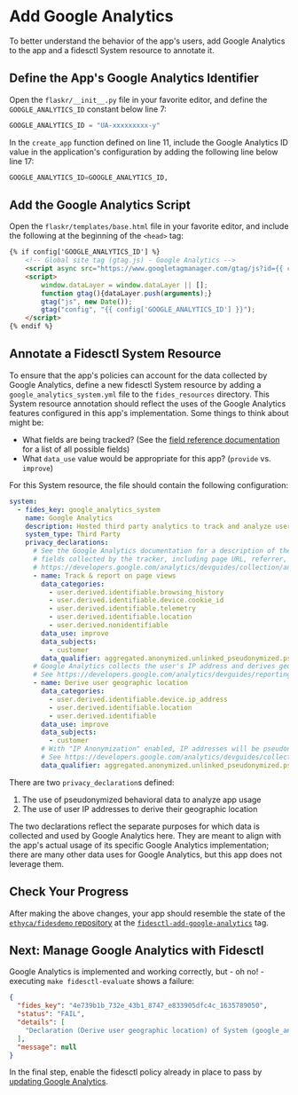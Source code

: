# Add Google Analytics

To better understand the behavior of the app's users, add Google Analytics to the app and a fidesctl System resource to annotate it.

## Define the App's Google Analytics Identifier

Open the `flaskr/__init__.py` file in your favorite editor, and define the `GOOGLE_ANALYTICS_ID` constant below line 7:

```python
GOOGLE_ANALYTICS_ID = "UA-xxxxxxxxx-y"
```

In the `create_app` function defined on line 11, include the Google Analytics ID value in the application's configuration by adding the following line below line 17:

```python
GOOGLE_ANALYTICS_ID=GOOGLE_ANALYTICS_ID,
```

## Add the Google Analytics Script

Open the `flaskr/templates/base.html` file in your favorite editor, and include the following at the beginning of the `<head>` tag:

```html
{% if config['GOOGLE_ANALYTICS_ID'] %}
    <!-- Global site tag (gtag.js) - Google Analytics -->
    <script async src="https://www.googletagmanager.com/gtag/js?id={{ config['GOOGLE_ANALYTICS_ID'] }}"></script>
    <script>
        window.dataLayer = window.dataLayer || [];
        function gtag(){dataLayer.push(arguments);}
        gtag("js", new Date());
        gtag("config", "{{ config['GOOGLE_ANALYTICS_ID'] }}");
    </script>
{% endif %}
```

## Annotate a Fidesctl System Resource

To ensure that the app's policies can account for the data collected by Google Analytics, define a new fidesctl System resource by adding a `google_analytics_system.yml` file to the `fides_resources` directory. This System resource annotation should reflect the uses of the Google Analytics features configured in this app's implementation. Some things to think about might be:

* What fields are being tracked? (See the [field reference documentation](https://developers.google.com/analytics/devguides/collection/analyticsjs/field-reference) for a list of all possible fields)
* What `data_use` value would be appropriate for this app? (`provide` vs. `improve`)

For this System resource, the file should contain the following configuration:

```yml
system:
  - fides_key: google_analytics_system
    name: Google Analytics
    description: Hosted third party analytics to track and analyze user behaviour
    system_type: Third Party
    privacy_declarations:
      # See the Google Analytics documentation for a description of the possible
      # fields collected by the tracker, including page URL, referrer, cookie ID, etc.
      # https://developers.google.com/analytics/devguides/collection/analyticsjs/field-reference
      - name: Track & report on page views
        data_categories:
          - user.derived.identifiable.browsing_history
          - user.derived.identifiable.device.cookie_id
          - user.derived.identifiable.telemetry
          - user.derived.identifiable.location
          - user.derived.nonidentifiable
        data_use: improve
        data_subjects:
          - customer
        data_qualifier: aggregated.anonymized.unlinked_pseudonymized.pseudonymized
      # Google Analytics collects the user's IP address and derives geographic dimensions server-side.
      # See https://developers.google.com/analytics/devguides/reporting/realtime/dimsmets/geonetwork
      - name: Derive user geographic location
        data_categories:
          - user.derived.identifiable.device.ip_address
          - user.derived.identifiable.location
          - user.derived.identifiable
        data_use: improve
        data_subjects:
          - customer
        # With "IP Anonymization" enabled, IP addresses will be pseudonymized in Google Analytics
        # See https://developers.google.com/analytics/devguides/collection/gtagjs/ip-anonymization
        data_qualifier: aggregated.anonymized.unlinked_pseudonymized.pseudonymized
```

There are two `privacy_declaration`s defined:

1. The use of pseudonymized behavioral data to analyze app usage
1. The use of user IP addresses to derive their geographic location

The two declarations reflect the separate purposes for which data is collected and used by Google Analytics here. They are meant to align with the app's actual usage of its specific Google Analytics implementation; there are many other data uses for Google Analytics, but this app does not leverage them.

## Check Your Progress

After making the above changes, your app should resemble the state of the [`ethyca/fidesdemo` repository](https://github.com/ethyca/fidesdemo) at the [`fidesctl-add-google-analytics`](https://github.com/ethyca/fidesdemo/releases/tag/fidesctl-add-google-analytics) tag.

## Next: Manage Google Analytics with Fidesctl

Google Analytics is implemented and working correctly, but - oh no! - executing `make fidesctl-evaluate` shows a failure:

```json
{
  "fides_key": "4e739b1b_732e_43b1_8747_e833905dfc4c_1635789050",
  "status": "FAIL",
  "details": [
    "Declaration (Derive user geographic location) of System (google_analytics_system) failed Rule (Minimize User Identifiable Data) from Policy (flaskr_policy)"
  ],
  "message": null
}
```

In the final step, enable the fidesctl policy already in place to pass by [updating Google Analytics](pass.md).
